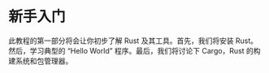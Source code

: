 # 新手入门

此教程的第一部分将会让你初步了解 Rust 及其工具。首先，我们将安装 Rust。然后，学习典型的 “Hello World” 程序。最后，我们将讨论下 Cargo，Rust 的构建系统和包管理器。